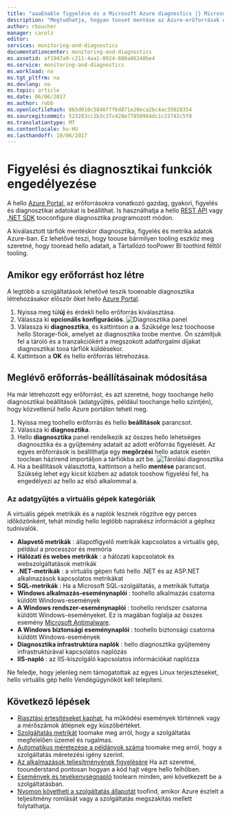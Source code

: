 ```yaml
---
title: "aaaEnable figyelése és a Microsoft Azure diagnostics |} Microsoft Docs"
description: "Megtudhatja, hogyan tooset mentése az Azure-erőforrások diagnosztika."
author: rboucher
manager: carolz
editor: 
services: monitoring-and-diagnostics
documentationcenter: monitoring-and-diagnostics
ms.assetid: af1947a9-c211-4aa1-8924-880a86240be4
ms.service: monitoring-and-diagnostics
ms.workload: na
ms.tgt_pltfrm: na
ms.devlang: na
ms.topic: article
ms.date: 06/06/2017
ms.author: robb
ms.openlocfilehash: 865d010c5846fff6d871e20eca2bc4ac35028354
ms.sourcegitcommit: 523283cc1b3c37c428e77850964dc1c33742c5f0
ms.translationtype: MT
ms.contentlocale: hu-HU
ms.lasthandoff: 10/06/2017
---
```

# <a name="enable-monitoring-and-diagnostics"></a>Figyelési és diagnosztikai funkciók engedélyezése
A hello [Azure Portal](https://portal.azure.com), az erőforrásokra vonatkozó gazdag, gyakori, figyelés és diagnosztikai adatokat is beállíthat. Is használhatja a hello [REST API](https://msdn.microsoft.com/library/azure/dn931932.aspx) vagy [.NET SDK](http://www.nuget.org/packages/Microsoft.Azure.Management.Monitor) tooconfigure diagnosztika programozott módon.

A kiválasztott tárfiók mentéskor diagnosztika, figyelés és metrika adatok Azure-ban. Ez lehetővé teszi, hogy toouse bármilyen tooling eszköz meg szeretné, hogy tooread hello adatait, a Tártallózó tooPower BI toothird féltől tooling.

## <a name="when-you-create-a-resource"></a>Amikor egy erőforrást hoz létre
A legtöbb a szolgáltatások lehetővé teszik tooenable diagnosztika létrehozásakor először őket hello [Azure Portal](https://portal.azure.com).

1. Nyissa meg túl**új** és érdekli hello erőforrás kiválasztása.
2. Válassza ki **opcionális konfigurációs**.
    ![Diagnosztika panel](./media/insights-how-to-use-diagnostics/Insights_CreateTime.png)
3. Válassza ki **diagnosztika**, és kattintson a **a**. Szüksége lesz toochoose hello Storage-fiók, amelyet az diagnosztika toobe mentve. Ön számítjuk fel a tároló és a tranzakciókért a megszokott adatforgalmi díjakat diagnosztikai tooa tárfiók küldésekor.
4. Kattintson a **OK** és hello erőforrás létrehozása.

## <a name="change-settings-for-an-existing-resource"></a>Meglévő erőforrás-beállításainak módosítása
Ha már létrehozott egy erőforrást, és azt szeretné, hogy toochange hello diagnosztikai beállítások (adatgyűjtés, például toochange hello szintjén), hogy közvetlenül hello Azure portálon teheti meg.

1. Nyissa meg toohello erőforrás és hello **beállítások** parancsot.
2. Válassza ki **diagnosztika**.
3. Hello **diagnosztika** panel rendelkezik az összes hello lehetséges diagnosztika és a gyűjtemény adatait az adott erőforrás figyelését. Az egyes erőforrások is beállíthatja egy **megőrzési** hello adatok esetén tooclean házirend importáljon a tárfiókba azt be.
    ![Tárolási diagnosztika](./media/insights-how-to-use-diagnostics/Insights_StorageDiagnostics.png)
4. Ha a beállítások választotta, kattintson a hello **mentése** parancsot. Szükség lehet egy kicsit közben az adatok tooshow figyelési fel, ha engedélyezi az hello az első alkalommal a.

### <a name="categories-of-data-collection-for-virtual-machines"></a>Az adatgyűjtés a virtuális gépek kategóriák
A virtuális gépek metrikák és a naplók lesznek rögzítve egy perces időközönként, tehát mindig hello legtöbb naprakész információt a géphez tudnivalók.

* **Alapvető metrikák** : állapotfigyelő metrikák kapcsolatos a virtuális gép, például a processzor és memória
* **Hálózati és webes metrikák** : a hálózati kapcsolatok és webszolgáltatások metrikák
* **.NET-metrikák** : a virtuális gépen futó hello .NET és az ASP.NET alkalmazások kapcsolatos metrikákat
* **SQL-metrikák** : Ha a Microsoft SQL-szolgáltatás, a metrikák futtatja
* **Windows alkalmazás-eseménynaplói** : toohello alkalmazás csatorna küldött Windows-események
* **A Windows rendszer-eseménynaplói** : toohello rendszer csatorna küldött Windows-eseményeket. Ez is magában foglalja az összes esemény [Microsoft Antimalware](http://go.microsoft.com/fwlink/?LinkID=404171&clcid=0x409).
* **A Windows biztonsági eseménynaplói** : toohello biztonsági csatorna küldött Windows-események
* **Diagnosztika infrastruktúra naplók** : hello diagnosztika gyűjtemény infrastruktúrával kapcsolatos naplózás
* **IIS-napló** : az IIS-kiszolgáló kapcsolatos információkat naplózza

Ne feledje, hogy jelenleg nem támogatottak az egyes Linux terjesztéseket, hello virtuális gép hello Vendégügynököt kell telepíteni.

## <a name="next-steps"></a>Következő lépések
* [Riasztási értesítéseket kaphat](insights-receive-alert-notifications.md), ha működési események történnek vagy a mérőszámok átlépnek egy küszöbértéket.
* [Szolgáltatás metrikát](insights-how-to-customize-monitoring.md) toomake meg arról, hogy a szolgáltatás megfelelően üzemel és rugalmas.
* [Automatikus méretezése a példányok száma](insights-how-to-scale.md) toomake meg arról, hogy a szolgáltatás méretezési igény szerint.
* [Az alkalmazások teljesítményének figyelésére](../application-insights/app-insights-azure-web-apps.md) Ha azt szeretné, toounderstand pontosan hogyan a kód hajt végre hello felhőben.
* [Események és tevékenységnapló](insights-debugging-with-events.md) toolearn minden, ami következett be a szolgáltatásban.
* [Nyomon követheti a szolgáltatás állapotát](insights-service-health.md) toofind, amikor Azure észlelt a teljesítmény romlását vagy a szolgáltatás megszakítás mellett folytathatja.

